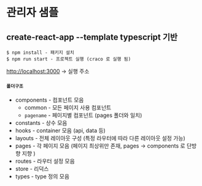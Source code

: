 # 관리자 샘플

## create-react-app --template typescript 기반


```
$ npm install - 패키지 설치
$ npm run start - 프로젝트 실행 (craco 로 실행 됨)
```

[http://localhost:3000](http://localhost:3000) -> 실행 주소

#### `폴더구조`

- components - 컴포넌트 모음
  - common - 모든 페이지 사용 컴포넌트
  - `pagename` - 페이지별 컴포넌트 (pages 폴더와 일치)
- constants - 상수 모음
- hooks - container 모음 (api, data 등)
- layouts - 전체 레이아웃 구성 (특정 라우터에 따라 다른 레이아웃 설정 가능)
- pages - 각 페이지 모음 (페이지 최상위만 존재, pages -> components 로 단방향 지향 )
- routes - 라우터 설정 모음
- store - 리덕스
- types - type 정의 모음
